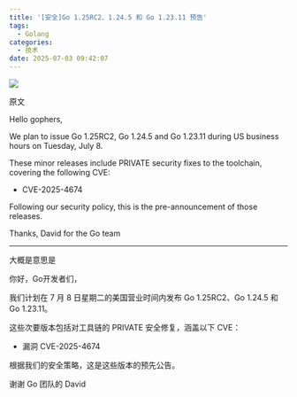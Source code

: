 ```yaml
---
title: '[安全]Go 1.25RC2、1.24.5 和 Go 1.23.11 预告'
tags:
  - Golang
categories:
  - 技术
date: 2025-07-03 09:42:07
---
```

![](https://res.cloudinary.com/dy5dvcuc1/image/upload/v1751506623/2025-07-03_09-23_hzmal1.png)

原文

Hello gophers,

We plan to issue Go 1.25RC2, Go 1.24.5 and Go 1.23.11 during US business hours on Tuesday, July 8.

These minor releases include PRIVATE security fixes to the toolchain, covering the following CVE:

- CVE-2025-4674

Following our security policy, this is the pre-announcement of those releases.

Thanks,
David for the Go team

---

大概是意思是

你好，Go开发者们，

我们计划在 7 月 8 日星期二的美国营业时间内发布 Go 1.25RC2、Go 1.24.5 和 Go 1.23.11。

这些次要版本包括对工具链的 PRIVATE 安全修复，涵盖以下 CVE：

- 漏洞 CVE-2025-4674

根据我们的安全策略，这是这些版本的预先公告。

谢谢
Go 团队的 David
